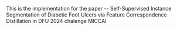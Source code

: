 This is the implementation for the paper -- Self-Supervised Instance Segmentation of
Diabetic Foot Ulcers via Feature Correspondence
Distillation in DFU 2024 chalenge MICCAI
